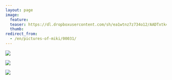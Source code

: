 ```yaml
---
layout: page
image:
  feature:
  teaser: https://dl.dropboxusercontent.com/sh/ea1wtnz7z734o12/AADTxtk4nMC8S2ANLiNqHOf8a/mikin-kuvat/2/DSC11443-245px.jpg
  thumb:
redirect_from:
  - /en/pictures-of-miki/00031/
---
```


[![](https://dl.dropboxusercontent.com/sh/ea1wtnz7z734o12/AAAHngurHFSZ3inU24_5QVM0a/mikin-kuvat/2/DSC11356-800px.jpg)](https://dl.dropboxusercontent.com/sh/ea1wtnz7z734o12/AAB01DQIl6--1oQT9cHdmzGPa/mikin-kuvat/2/DSC11356.jpg)

[![](https://dl.dropboxusercontent.com/sh/ea1wtnz7z734o12/AABhDp_Gxq1NVFfKKjyeuB0Ha/mikin-kuvat/2/DSC11424-800px.jpg)](https://dl.dropboxusercontent.com/sh/ea1wtnz7z734o12/AADDm7zVmKI2KK9MI2OSVe6aa/mikin-kuvat/2/DSC11424.jpg)

[![](https://dl.dropboxusercontent.com/sh/ea1wtnz7z734o12/AAAL72Fbgj4r6sQxoGDcYnmZa/mikin-kuvat/2/DSC11443-800px.jpg)](https://dl.dropboxusercontent.com/sh/ea1wtnz7z734o12/AACC-pJhVmEYLobgH6OI_-Dia/mikin-kuvat/2/DSC11443.jpg)

